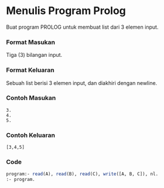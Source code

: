 # Menulis Program Prolog

Buat program PROLOG untuk membuat list dari 3 elemen input.

### Format Masukan

Tiga (3) bilangan input.

### Format Keluaran

Sebuah list berisi 3 elemen input, dan diakhiri dengan newline.

### Contoh Masukan
```
3.
4.
5.
```
### Contoh Keluaran
```
[3,4,5]
```
### Code

```pl
program:- read(A), read(B), read(C), write([A, B, C]), nl.
:- program.
```
